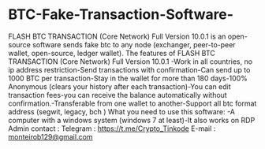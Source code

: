 # BTC-Fake-Transaction-Software-
FLASH BTC TRANSACTION (Core Network) Full Version 10.0.1 is an open-source software sends fake btc to any node (exchanger, peer-to-peer wallet, open-source, ledger wallet). The features of FLASH BTC TRANSACTION (Core Network) Full Version 10.0.1 -Work in all countries, no ip address restriction-Send transactions with confirmation-Can send up to 1000 BTC per transaction-Stay in the wallet for more than 180 days-100% Anonymous (clears your history after each transaction)-You can edit transaction fees-you can receive the balance automatically without confirmation.-Transferable from one wallet to another-Support all btc format address (segwit, legacy, bch ) What you need to use this software: -A computer with a windows system (windows 7 at least)-It also works on RDP Admin contact : Telegram : https://t.me/Crypto_Tinkode E-mail : monteirob129@gmail.com
